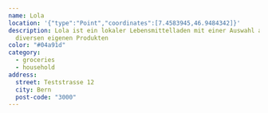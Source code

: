 ```yaml
---
name: Lola
location: '{"type":"Point","coordinates":[7.4583945,46.9484342]}'
description: Lola ist ein lokaler Lebensmittelladen mit einer Auswahl an
  diversen eigenen Produkten
color: "#04a91d"
category:
  - groceries
  - household
address:
  street: Teststrasse 12
  city: Bern
  post-code: "3000"
---
```

